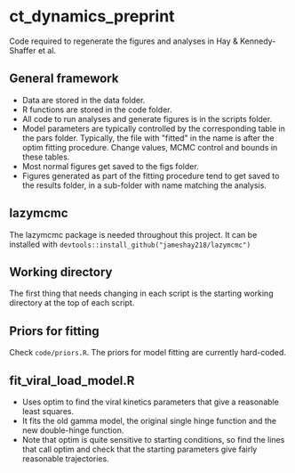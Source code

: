# ct_dynamics_preprint
 Code required to regenerate the figures and analyses in Hay & Kennedy-Shaffer et al.

## General framework
- Data are stored in the data folder.
- R functions are stored in the code folder.
- All code to run analyses and generate figures is in the scripts folder.
- Model parameters are typically controlled by the corresponding table in the pars folder. Typically, the file with "fitted" in the name is after the optim fitting procedure. Change values, MCMC control and bounds in these tables.
- Most normal figures get saved to the figs folder.
- Figures generated as part of the fitting procedure tend to get saved to the results folder, in a sub-folder with name matching the analysis.

## lazymcmc
The lazymcmc package is needed throughout this project. It can be installed with `devtools::install_github("jameshay218/lazymcmc")`

## Working directory
The first thing that needs changing in each script is the starting working directory at the top of each script.

## Priors for fitting
Check `code/priors.R`. The priors for model fitting are currently hard-coded.

## fit_viral_load_model.R
- Uses optim to find the viral kinetics parameters that give a reasonable least squares. 
- It fits the old gamma model, the original single hinge function and the new double-hinge function. 
- Note that optim is quite sensitive to starting conditions, so find the lines that call optim and check that the starting parameters give fairly reasonable trajectories.
